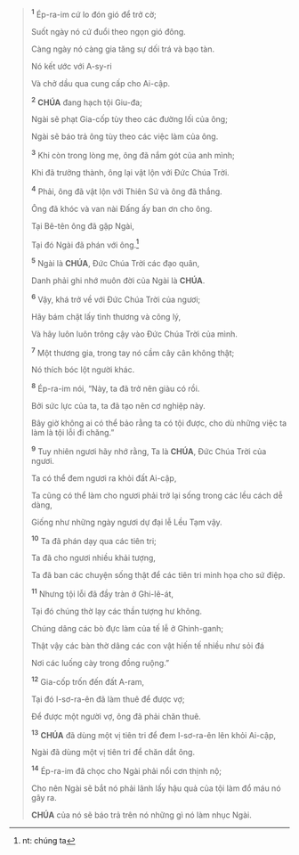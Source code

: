> <sup><b>1</b></sup> Ép-ra-im cứ lo đón gió để trở cờ;
>
> Suốt ngày nó cứ đuổi theo ngọn gió đông.
>
> Càng ngày nó càng gia tăng sự dối trá và bạo tàn.
>
> Nó kết ước với A-sy-ri
>
> Và chở dầu qua cung cấp cho Ai-cập.
>
> <sup><b>2</b></sup> **CHÚA** đang hạch tội Giu-đa;
>
> Ngài sẽ phạt Gia-cốp tùy theo các đường lối của ông;
>
> Ngài sẽ báo trả ông tùy theo các việc làm của ông.
>
> <sup><b>3</b></sup> Khi còn trong lòng mẹ, ông đã nắm gót của anh mình;
>
> Khi đã trưởng thành, ông lại vật lộn với Đức Chúa Trời.
>
> <sup><b>4</b></sup> Phải, ông đã vật lộn với Thiên Sứ và ông đã thắng.
>
> Ông đã khóc và van nài Đấng ấy ban ơn cho ông.
>
> Tại Bê-tên ông đã gặp Ngài,
>
> Tại đó Ngài đã phán với ông.[^1-5aed1e2f-c660-4c4d-91c6-ee91044a307f]
>
> <sup><b>5</b></sup> Ngài là **CHÚA**, Đức Chúa Trời các đạo quân,
>
> Danh phải ghi nhớ muôn đời của Ngài là **CHÚA**.
>
> <sup><b>6</b></sup> Vậy, khá trở về với Đức Chúa Trời của ngươi;
>
> Hãy bám chặt lấy tình thương và công lý,
>
> Và hãy luôn luôn trông cậy vào Đức Chúa Trời của mình.
>
> <sup><b>7</b></sup> Một thương gia, trong tay nó cầm cây cân không thật;
>
> Nó thích bóc lột người khác.
>
> <sup><b>8</b></sup> Ép-ra-im nói, “Này, ta đã trở nên giàu có rồi.
>
> Bởi sức lực của ta, ta đã tạo nên cơ nghiệp này.
>
> Bây giờ không ai có thể bảo rằng ta có tội được, cho dù những việc ta làm là tội lỗi đi chăng.”
>
> <sup><b>9</b></sup> Tuy nhiên ngươi hãy nhớ rằng, Ta là **CHÚA**, Đức Chúa Trời của ngươi.
>
> Ta có thể đem ngươi ra khỏi đất Ai-cập,
>
> Ta cũng có thể làm cho ngươi phải trở lại sống trong các lều cách dễ dàng,
>
> Giống như những ngày ngươi dự đại lễ Lều Tạm vậy.
>
> <sup><b>10</b></sup> Ta đã phán dạy qua các tiên tri;
>
> Ta đã cho ngươi nhiều khải tượng,
>
> Ta đã ban các chuyện sống thật để các tiên tri minh họa cho sứ điệp.
>
> <sup><b>11</b></sup> Nhưng tội lỗi đã đầy tràn ở Ghi-lê-át,
>
> Tại đó chúng thờ lạy các thần tượng hư không.
>
> Chúng dâng các bò đực làm của tế lễ ở Ghinh-ganh;
>
> Thật vậy các bàn thờ dâng các con vật hiến tế nhiều như sỏi đá
>
> Nơi các luống cày trong đồng ruộng.”
>
> <sup><b>12</b></sup> Gia-cốp trốn đến đất A-ram,
>
> Tại đó I-sơ-ra-ên đã làm thuê để được vợ;
>
> Để được một người vợ, ông đã phải chăn thuê.
>
> <sup><b>13</b></sup> **CHÚA** đã dùng một vị tiên tri để đem I-sơ-ra-ên lên khỏi Ai-cập,
>
> Ngài đã dùng một vị tiên tri để chăn dắt ông.
>
> <sup><b>14</b></sup> Ép-ra-im đã chọc cho Ngài phải nổi cơn thịnh nộ;
>
> Cho nên Ngài sẽ bắt nó phải lãnh lấy hậu quả của tội làm đổ máu nó gây ra.
>
> **CHÚA** của nó sẽ báo trả trên nó những gì nó làm nhục Ngài.

[^1-5aed1e2f-c660-4c4d-91c6-ee91044a307f]: nt: chúng ta